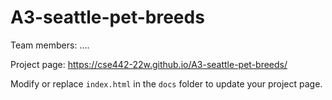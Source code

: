 # A3-seattle-pet-breeds

Team members:  ....


Project page: https://cse442-22w.github.io/A3-seattle-pet-breeds/

Modify or replace `index.html` in the `docs` folder to update your project page.

